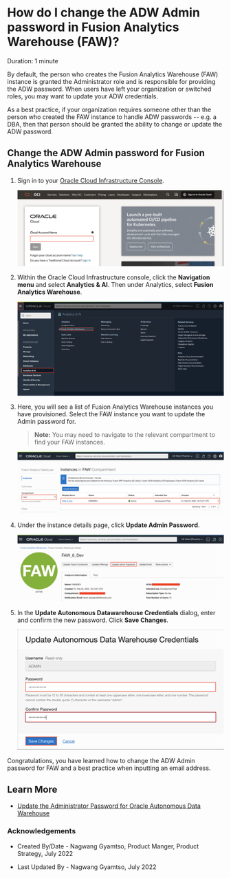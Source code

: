 # How do I change the ADW Admin password in Fusion Analytics Warehouse (FAW)?
Duration: 1 minute

By default, the person who creates the Fusion Analytics Warehouse (FAW) instance is granted the Administrator role and is responsible for providing the ADW password. When users have left your organization or switched roles, you may want to update your ADW credentials.

As a best practice, if your organization requires someone other than the person who created the FAW instance to handle ADW passwords -- e.g. a DBA, then that person should be granted the ability to change or update the ADW password.


## Change the ADW Admin password for Fusion Analytics Warehouse

1. Sign in to your [Oracle Cloud Infrastructure Console](https://cloud.oracle.com/).

    ![OCI Console login](images/oci-login.png)

2. Within the Oracle Cloud Infrastructure console, click the **Navigation menu** and select **Analytics & AI**. Then under Analytics, select **Fusion Analytics Warehouse**.

    ![Analytics & AI](images/analytics-ai.png)

3. Here, you will see a list of Fusion Analytics Warehouse instances you have provisioned. Select the FAW instance you want to update the Admin password for.

    >**Note:** You may need to navigate to the relevant compartment to find your FAW instances.

    ![Select FAW instance](images/select-instance.png)

4. Under the instance details page, click **Update Admin Password**.

    ![Update Admin Password](images/update-admin-pw.png)

5. In the **Update Autonomous Datawarehouse Credentials** dialog, enter and confirm the new password. Click **Save Changes**.

    ![Enter new password](images/new-pw.png)

Congratulations, you have learned how to change the ADW Admin password for FAW and a best practice when inputting an email address.

## Learn More

* [Update the Administrator Password for Oracle Autonomous Data Warehouse](https://docs.oracle.com/en/cloud/saas/analytics/22r2/fawag/update-administrator-password-oracle-autonomous-data-warehouse.html)

### Acknowledgements

- Created By/Date - Nagwang Gyamtso, Product Manger, Product Strategy, July 2022

- Last Updated By - Nagwang Gyamtso, July 2022
